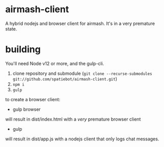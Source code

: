 # airmash-client
A hybrid nodejs and browser client for airmash.
It's in a very premature state. 

# building

You'll need Node v12 or more, and the gulp-cli.

1. clone repository and submodule (`git clone --recurse-submodules git://github.com/spatiebot/airmash-client.git`)
2. `npm i`
3. `gulp`

to create a browser client:

- gulp browser

will result in dist/index.html with a *very* premature browser client

- gulp

will result in dist/app.js with a nodejs client that only logs chat messages.


